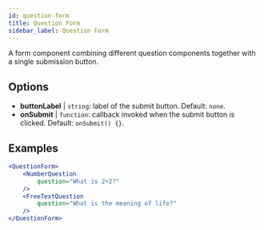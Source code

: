 ```yaml
---
id: question-form 
title: Question Form
sidebar_label: Question Form
---
```


A form component combining different question components together with a single submission button.

## Options

* __buttonLabel__ | `string`: label of the submit button. Default: `none`.
* __onSubmit__ | `function`: callback invoked when the submit button is clicked. Default: `onSubmit() {}`.


## Examples

```jsx live
<QuestionForm>
    <NumberQuestion
        question="What is 2+2?"
    />
    <FreeTextQuestion
        question="What is the meaning of life?"
    />    
</QuestionForm>
```
